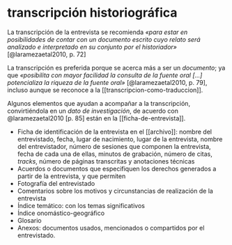 # transcripción historiográfica
La transcripción de la entrevista se recomienda *«para estar en posibilidades de contar con un documento escrito cuyo relato será analizado e interpretado en su conjunto por el historiador»* [@laramezaetal2010, p. 72]

La transcripción es preferida porque se acerca más a ser un *documento*; ya que *«posibilita con mayor facilidad la consulta de la fuente oral \[...\] potencializa la riqueza de la fuente oral»* [@laramezaetal2010, p. 79], incluso aunque se reconoce a la [[transcripcion-como-traduccion]].

Algunos elementos que ayudan a acompañar a la transcripción, convirtiéndola en un *dato de investigación*, de acuerdo con @laramezaetal2010 [p. 85] están en la [[ficha-de-entrevista]].

- Ficha de identificación de la entrevista en el [[archivo]]: nombre del entrevistado, fecha, lugar de nacimiento, lugar de la entrevista, nombre del entrevistador, número de sesiones que componen la entrevista, fecha de cada una de ellas, minutos de grabación, número de citas, *tracks*, número de páginas transcritas y anotaciones técnicas
- Acuerdos o documentos que especifiquen los derechos generados a partir de la entrevista, y que permiten
- Fotografía del entrevistado
- Comentarios sobre los motivos y circunstancias de realización de la entrevista
- Índice temático: con los temas significativos
- Índice onomástico-geográfico
- Glosario
- Anexos: documentos usados, mencionados o compartidos por el entrevistado.
